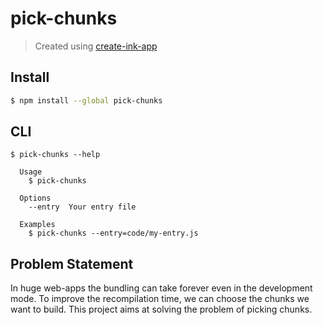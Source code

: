 # pick-chunks

> Created using [create-ink-app](https://github.com/vadimdemedes/create-ink-app)


## Install

```bash
$ npm install --global pick-chunks
```


## CLI

```
$ pick-chunks --help

  Usage
    $ pick-chunks

  Options
    --entry  Your entry file

  Examples
    $ pick-chunks --entry=code/my-entry.js
```

## Problem Statement
In huge web-apps the bundling can take forever even in the development mode. To improve the recompilation time, we can choose the chunks we want to build. This project aims at solving the problem of picking chunks.
